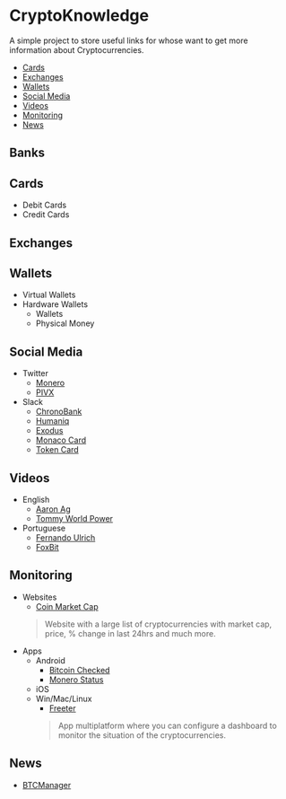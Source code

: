 # CryptoKnowledge
A simple project to store useful links for whose want to get more information about Cryptocurrencies.

<!-- toc -->
* [Cards](#cards)
* [Exchanges](#exchanges)
* [Wallets](#wallets)
* [Social Media](#social-media)
* [Videos](#videos)
* [Monitoring](#monitoring)
* [News](#news)
<!-- toc stop -->

## Banks

## Cards
* Debit Cards
* Credit Cards

## Exchanges

## Wallets
* Virtual Wallets
* Hardware Wallets
    * Wallets
    * Physical Money

## Social Media
* Twitter
    * [Monero](https://twitter.com/monerocurrency)
    * [PIVX](https://twitter.com/_pivx)
* Slack
    * [ChronoBank](https://chronobank.slack.com/)
    * [Humaniq](https://humaniq-co.slack.com/)
    * [Exodus](https://exodusmovement.slack.com/)
    * [Monaco Card](https://monaco-card.slack.com/)
    * [Token Card](https://tokencard-team.slack.com/)
    
## Videos
* English
    * [Aaron Ag](https://www.youtube.com/channel/UCZRS64ykndlry0RgkDwsgCQ/videos)
    * [Tommy World Power](https://www.youtube.com/user/Tommy77724/videos)
* Portuguese
    * [Fernando Ulrich](https://www.youtube.com/channel/UCLJkh3QjHsLtK0LZFd28oGg/videos)
    * [FoxBit](https://www.youtube.com/channel/UC0F16q5QzJx7oIWoC5arEtg/videos)

## Monitoring
* Websites
    * [Coin Market Cap](http://coinmarketcap.com/)
    > Website with a large list of cryptocurrencies with market cap, price, % change in last 24hrs and much more.
* Apps
    * Android
        * [Bitcoin Checked](https://play.google.com/store/apps/details?id=com.mobnetic.coinguardian)
        * [Monero Status](https://play.google.com/store/apps/details?id=tr.monerostatus)
    * iOS
    * Win/Mac/Linux
        * [Freeter](https://freeter.io/dashboard-examples/trading)
        > App multiplatform where you can configure a dashboard to monitor the situation of the cryptocurrencies.

## News
* [BTCManager](https://btcmanager.com/)
